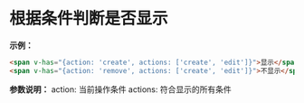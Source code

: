 # 根据条件判断是否显示

**示例：**
```html
<span v-has="{action: 'create', actions: ['create', 'edit']}">显示</span>
<span v-has="{action: 'remove', actions: ['create', 'edit']}">不显示</span>
```

**参数说明：**
action: 当前操作条件
actions: 符合显示的所有条件
